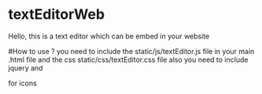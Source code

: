 # textEditorWeb
Hello, this is a text editor which can be embed in your website

#How to use ?
you need to include the static/js/textEditor.js file in your main .html file and the css static/css/textEditor.css file 
also you need to include jquery and 
<link href="https://fonts.googleapis.com/icon?family=Material+Icons" rel="stylesheet">
for icons
